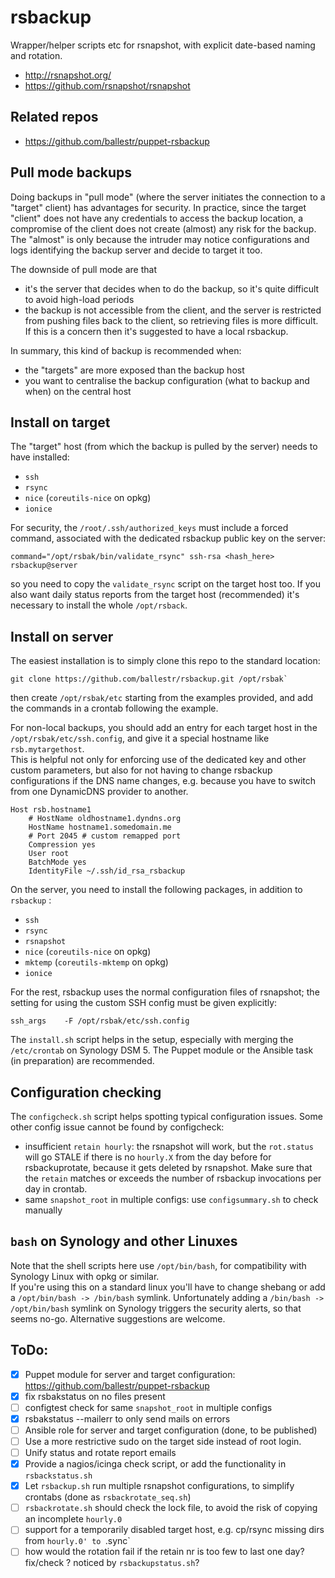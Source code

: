 # rsbackup
Wrapper/helper scripts etc for rsnapshot, with explicit date-based naming and rotation.
* http://rsnapshot.org/
* https://github.com/rsnapshot/rsnapshot

## Related repos
* https://github.com/ballestr/puppet-rsbackup

## Pull mode backups
Doing backups in "pull mode" (where the server initiates the connection to a "target" client) has advantages for security.
In practice, since the target "client" does not have any credentials to access the backup location, 
a compromise of the client does not create (almost) any risk for the backup. 
The "almost" is only because the intruder may notice configurations and logs identifying the backup server and decide to target it too.

The downside of pull mode are that 
* it's the server that decides when to do the backup, so it's quite difficult to avoid high-load periods
* the backup is not accessible from the client, and the server is restricted from pushing files back to the client,
  so retrieving files is more difficult. 
  If this is a concern then it's suggested to have a local rsbackup.

In summary, this kind of backup is recommended when:
* the "targets" are more exposed than the backup host
* you want to centralise the backup configuration (what to backup and when) on the central host

## Install on target
The "target" host (from which the backup is pulled by the server) needs to have installed:
* `ssh`
* `rsync`
* `nice` (`coreutils-nice` on opkg)
* `ionice`

For security, the `/root/.ssh/authorized_keys` must include a forced command, associated with the dedicated rsbackup public key on the server:
```
command="/opt/rsbak/bin/validate_rsync" ssh-rsa <hash_here> rsbackup@server
```
so you need to copy the `validate_rsync` script on the target host too. 
If you also want daily status reports from the target host (recommended) it's necessary to install the whole `/opt/rsback`. 

## Install on server
The easiest installation is to simply clone this repo to the standard location: 
```
git clone https://github.com/ballestr/rsbackup.git /opt/rsbak`
```
then create `/opt/rsbak/etc` starting from the examples provided, and add the commands in a crontab following the example.

For non-local backups, you should add an entry for each target host in the `/opt/rsbak/etc/ssh.config`, and give it a special hostname like `rsb.mytargethost`.  
This is helpful not only for enforcing use of the dedicated key and other custom parameters, but also for not having to change rsbackup configurations
if the DNS name changes, e.g. because you have to switch from one DynamicDNS provider to another.
```
Host rsb.hostname1
    # HostName oldhostname1.dyndns.org
    HostName hostname1.somedomain.me
    # Port 2045 # custom remapped port
    Compression yes
    User root
    BatchMode yes
    IdentityFile ~/.ssh/id_rsa_rsbackup
```

On the server, you need to install the following packages, in addition to `rsbackup` :
* `ssh`
* `rsync`
* `rsnapshot`
* `nice` (`coreutils-nice` on opkg)
* `mktemp` (`coreutils-mktemp` on opkg)
* `ionice`

For the rest, rsbackup uses the normal configuration files of rsnapshot; the setting for using the custom SSH config must be given explicitly:
```
ssh_args	-F /opt/rsbak/etc/ssh.config
```

The `install.sh` script helps in the setup, especially with merging the `/etc/crontab` on Synology DSM 5. The Puppet module or the Ansible task (in preparation) are recommended.


## Configuration checking
The `configcheck.sh` script helps spotting typical configuration issues.
Some other config issue cannot be found by configcheck:
* insufficient `retain hourly`:
 the rsnapshot will work, but the `rot.status` will go STALE if there is no `hourly.X` from the day before for rsbackuprotate, because it gets deleted by rsnapshot.
 Make sure that the `retain` matches or exceeds the number of rsbackup invocations per day in crontab. 
* same `snapshot_root` in multiple configs: 
  use `configsummary.sh` to check manually

## `bash` on Synology and other Linuxes
Note that the shell scripts here use `/opt/bin/bash`, for compatibility with Synology Linux with opkg or similar.  
If you're using this on a standard linux you'll have to change shebang or add a `/opt/bin/bash -> /bin/bash` symlink.
Unfortunately adding a `/bin/bash -> /opt/bin/bash` symlink on Synology triggers the security alerts, so that seems no-go. 
Alternative suggestions are welcome.

## ToDo:
- [x] Puppet module for server and target configuration: https://github.com/ballestr/puppet-rsbackup
- [x] fix rsbakstatus on no files present
- [ ] configtest check for same `snapshot_root` in multiple configs
- [x] rsbakstatus --mailerr to only send mails on errors
- [ ] Ansible role for server and target configuration (done, to be published)
- [ ] Use a more restrictive sudo on the target side instead of root login.
- [ ] Unify status and rotate report emails
- [x] Provide a nagios/icinga check script, or add the functionality in `rsbackstatus.sh`
- [x] Let `rsbackup.sh` run multiple rsnapshot configurations, to simplify crontabs (done as `rsbackrotate_seq.sh`)
- [ ] `rsbackrotate.sh` should check the lock file, to avoid the risk of copying an incomplete `hourly.0`
- [ ] support for a temporarily disabled target host, e.g. cp/rsync missing dirs from `hourly.0' to `.sync` 
- [ ] how would the rotation fail if the retain nr is too few to last one day? fix/check ? noticed by `rsbackupstatus.sh`?
